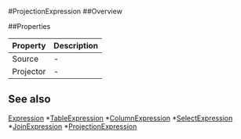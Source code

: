 #ProjectionExpression
##Overview



##Properties
<table class="table table-condensed table-bordered">
    <thead>
<tr>
<th>Property</th>
<th>Description</th>
</tr>
</thead>
<tbody>
<tr><td>Source</td><td> - </td></tr>
<tr><td>Projector</td><td> - </td></tr>
</tbody></table>



## See also

[Expression](Expression.html)
*[TableExpression](TableExpression.html)
*[ColumnExpression](ColumnExpression.html)
*[SelectExpression](SelectExpression.html)
*[JoinExpression](JoinExpression.html)
*[ProjectionExpression](ProjectionExpression.html)